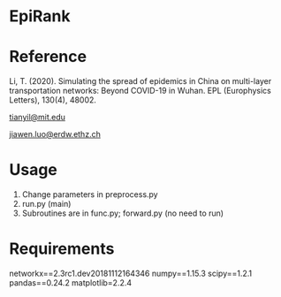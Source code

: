 # EpiRank

# Reference #
Li, T. (2020). Simulating the spread of epidemics in China on multi-layer transportation networks: Beyond COVID-19 in Wuhan. EPL (Europhysics Letters), 130(4), 48002.

tianyil@mit.edu

jiawen.luo@erdw.ethz.ch

# Usage #
1. Change parameters in preprocess.py 
2. run.py (main)
3. Subroutines are in func.py; forward.py (no need to run)

# Requirements #
networkx==2.3rc1.dev20181112164346
numpy==1.15.3
scipy==1.2.1
pandas==0.24.2 
matplotlib=2.2.4


